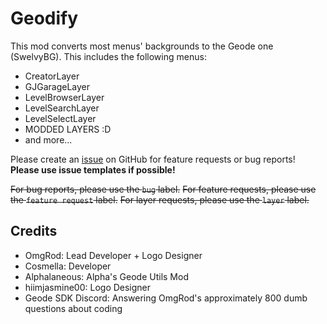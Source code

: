 # Geodify

This mod converts most menus' backgrounds to the Geode one (SwelvyBG). This includes the following menus:

- CreatorLayer
- GJGarageLayer
- LevelBrowserLayer
- LevelSearchLayer
- LevelSelectLayer
- MODDED LAYERS :D
- and more...

Please create an [issue](https://github.com/OmgRod/Geodify/issues) on GitHub for feature requests or bug reports!
**Please use issue templates if possible!**

~~For bug reports, please use the `bug` label.~~
~~For feature requests, please use the `feature request` label.~~
~~For layer requests, please use the `layer` label.~~

## Credits

- OmgRod: Lead Developer + Logo Designer
- Cosmella: Developer
- Alphalaneous: Alpha's Geode Utils Mod
- hiimjasmine00: Logo Designer
- Geode SDK Discord: Answering OmgRod's approximately 800 dumb questions about coding